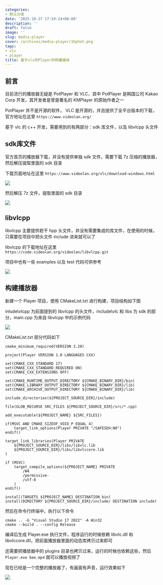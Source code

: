 ```yaml
---
categories:
- 默认分类
date: '2025-10-27 17:59:24+08:00'
description: ''
draft: false
image: ''
slug: media-player
cover: /archives/media-player/1hphet.png
tags:
- vlc
- player
title: 基于vlc的Player的构建编译
---
```


## 前言

目前流行的播放器无疑是 PotPlayer 和 VLC，其中 PotPlayer 是韩国公司 Kakao Corp 开发，其开发者是曾是著名的 KMPlayer 的原始作者之一

PotPlayer 并不是开源的软件， VLC 是开源的，并且提供了全平台版本的下载，官方地址在这里 `https://www.videolan.org/`

基于 vlc 的 c++ 开发，需要用到的有两部分：sdk 库文件，以及 libvlcpp 头文件

## sdk库文件

官方首页的播放器下载，并没有提供单独 sdk 文件，需要下载 7z 压缩的播放器，然后解压提取里面的 sdk 目录

下载页面地址在这里 `https://www.videolan.org/vlc/download-windows.html`

![](/archives/media-player/xv2y7b.png)

然后解压 7z 文件，提取里面的 sdk 目录

![](/archives/media-player/im39j9.png)

## libvlcpp 

libvlcpp 主要提供若干 hpp 头文件，并没有需要集成的库文件，在使用的时候，只需要在项目中把头文件 include 进来就可以了

libvlcpp 的下载地址在这里 `https://code.videolan.org/videolan/libvlcpp.git`

项目中也有一些 examples 以及 test 代码可供参考

![](/archives/media-player/pzrxtv.png)

## 构建播放器

新建一个 Player 项目，使用 CMakeList.txt 进行构建，项目结构如下图 

inlude\vlcpp 为前面提到的 libvlcpp 的头文件，include\vlc 和 libs 为 sdk 的部分，main.cpp 为来自 libvlcpp 中的示例代码

![](/archives/media-player/f39h3w.png)

CMakeList.txt 部分代码如下 

```shell
cmake_minimum_required(VERSION 3.20)

project(Player VERSION 1.0 LANGUAGES CXX)

set(CMAKE_CXX_STANDARD 17)
set(CMAKE_CXX_STANDARD_REQUIRED ON)
set(CMAKE_CXX_EXTENSIONS OFF)

set(CMAKE_RUNTIME_OUTPUT_DIRECTORY ${CMAKE_BINARY_DIR}/bin)
set(CMAKE_LIBRARY_OUTPUT_DIRECTORY ${CMAKE_BINARY_DIR}/lib)
set(CMAKE_ARCHIVE_OUTPUT_DIRECTORY ${CMAKE_BINARY_DIR}/lib)

include_directories(${PROJECT_SOURCE_DIR}/include)

file(GLOB_RECURSE SRC_FILES ${PROJECT_SOURCE_DIR}/src/*.cpp)

add_executable(${PROJECT_NAME} ${SRC_FILES})

if(MSVC AND CMAKE_SIZEOF_VOID_P EQUAL 4)
    target_link_options(Player PRIVATE "/SAFESEH:NO")
endif()

target_link_libraries(Player PRIVATE
    ${PROJECT_SOURCE_DIR}/libs/libvlc.lib
    ${PROJECT_SOURCE_DIR}/libs/libvlccore.lib
)

if (MSVC)
    target_compile_options(${PROJECT_NAME} PRIVATE
        /W4
        /permissive-
        /utf-8
    )
endif()

install(TARGETS ${PROJECT_NAME} DESTINATION bin)
install(DIRECTORY ${PROJECT_SOURCE_DIR}/include/ DESTINATION include)
```

然后在命令行终端中，执行以下命令

```shell
cmake .. -G "Visual Studio 17 2022" -A Win32
cmake --build . --config Release
```

编译后生成 Player.exe 执行文件，程序运行的时候依赖 libvlc.dll 和 libvlccore.dll，把前面播放器里面的动态库拷贝过来即可

还需要把播放器中的 plugins 目录也拷贝过来，运行的时候也依赖这些，然后 `Player.exe bee.mp4` 就可以播放视频了

现在已经是一个完整的播放器了，有画面有声音，运行效果如下

![](/archives/media-player/v6xwz4.png)
